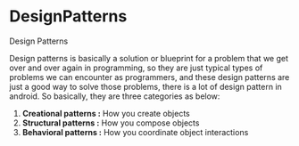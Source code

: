 # DesignPatterns
Design Patterns

Design patterns is basically a solution or blueprint for a problem that we get over and over again in programming, so they are just typical types of problems we can encounter as programmers, and these design patterns are just a good way to solve those problems, there is a lot of design pattern in android. So basically, they are three categories as below:

1. **Creational patterns :** How you create objects
2. **Structural patterns :** How you compose objects
3. **Behavioral patterns :** How you coordinate object interactions
